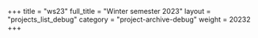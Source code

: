 +++
title = "ws23"
full_title = "Winter semester 2023"
layout = "projects_list_debug"
category = "project-archive-debug"
weight = 20232
+++
